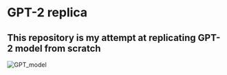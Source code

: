 # GPT-2 replica
## This repository is my attempt at replicating GPT-2 model from scratch

![GPT_model](https://github.com/user-attachments/assets/84145e3d-53ac-43f0-903f-9c1ae1d95804)
